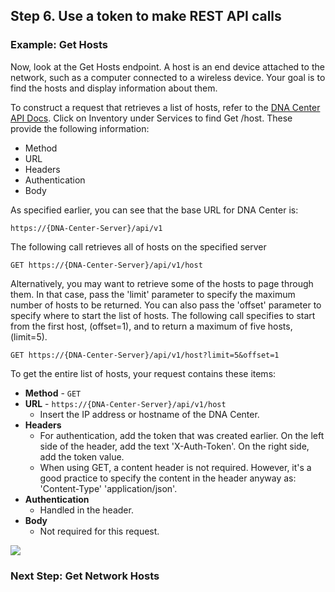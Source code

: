 ## Step 6. Use a token to make REST API calls

### Example: Get Hosts

Now, look at the Get Hosts endpoint. A host is an end device attached to the network, such as a computer connected to a wireless device. Your goal is to find the hosts and display information about them.

To construct a request that retrieves a list of hosts, refer to the [DNA Center API Docs](https://developer.cisco.com/site/dna-center-rest-api/). Click on Inventory under Services to find Get /host. These provide the following information:

* Method
* URL
* Headers
* Authentication
* Body

As specified earlier, you can see that the base URL for DNA Center is:

```
https://{DNA-Center-Server}/api/v1
```

The following call retrieves all of hosts on the specified server

```
GET https://{DNA-Center-Server}/api/v1/host
```

Alternatively, you may want to retrieve some of the hosts to page through them. In that case, pass the 'limit' parameter to specify the maximum number of hosts to be returned. You can also pass the 'offset' parameter to specify where to start the list of hosts. The following call specifies to start from the first host, (offset=1), and to return a maximum of five hosts, (limit=5).
```
GET https://{DNA-Center-Server}/api/v1/host?limit=5&offset=1
```

To get the entire list of hosts, your request contains these items:

* **Method** - `GET`
* **URL** - `https://{DNA-Center-Server}/api/v1/host`
	* Insert the IP address or hostname of the DNA Center.
* **Headers**
	* For authentication, add the token that was created earlier. On the left side of the header, add the text 'X-Auth-Token'. On the right side, add the token value.
	* When using GET, a content header is not required. However, it's a good practice to specify the content in the header anyway as: 'Content-Type' 'application/json'.
* **Authentication**
	* Handled in the header.
* **Body**
	 * Not required for this request.

![](/posts/files/coding-101-rest-basics-ga/assets/images/HostRequest.png)

### Next Step: Get Network Hosts
